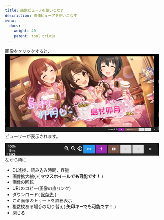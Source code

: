 ```yaml
---
title: 画像ビューアを使いこなす
description: 画像ビューアを使いこなす
menu:
  docs:
    weight: 40
    parent: tool-trivia
---
```


画像をクリックすると、  
![tool2](https://raw.githubusercontent.com/cutls/TheDeskDocs/master/media/tool2.png)  
ビューワーが表示されます。  
  
![tool3](https://raw.githubusercontent.com/cutls/TheDeskDocs/master/media/tool3.png)  
左から順に  
* DL進捗、読み込み時間、容量
* 画像拡大縮小( __マウスホイールでも可能です！__ )
* 画像の回転
* URLのコピー(画像の直リンク)
* ダウンロード( [保存先](https://docs.thedesk.top/settings/system/save) )
* この画像のトゥートを詳細表示
* 複数枚ある場合の切り替え( __矢印キーでも可能です！__ )
* 閉じる
